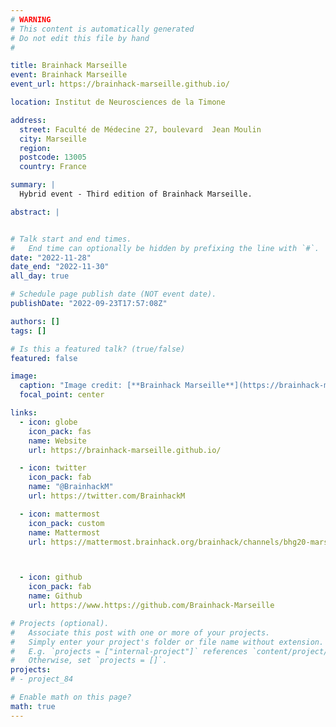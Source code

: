 ```yaml
---
# WARNING
# This content is automatically generated
# Do not edit this file by hand
#

title: Brainhack Marseille
event: Brainhack Marseille
event_url: https://brainhack-marseille.github.io/

location: Institut de Neurosciences de la Timone

address:
  street: Faculté de Médecine 27, boulevard  Jean Moulin
  city: Marseille
  region:
  postcode: 13005
  country: France

summary: |
  Hybrid event - Third edition of Brainhack Marseille.

abstract: |


# Talk start and end times.
#   End time can optionally be hidden by prefixing the line with `#`.
date: "2022-11-28"
date_end: "2022-11-30"
all_day: true

# Schedule page publish date (NOT event date).
publishDate: "2022-09-23T17:57:08Z"

authors: []
tags: []

# Is this a featured talk? (true/false)
featured: false

image:
  caption: "Image credit: [**Brainhack Marseille**](https://brainhack-marseille.github.io/)"
  focal_point: center

links:
  - icon: globe
    icon_pack: fas
    name: Website
    url: https://brainhack-marseille.github.io/

  - icon: twitter
    icon_pack: fab
    name: "@BrainhackM"
    url: https://twitter.com/BrainhackM

  - icon: mattermost
    icon_pack: custom
    name: Mattermost
    url: https://mattermost.brainhack.org/brainhack/channels/bhg20-marseille



  - icon: github
    icon_pack: fab
    name: Github
    url: https://www.https://github.com/Brainhack-Marseille

# Projects (optional).
#   Associate this post with one or more of your projects.
#   Simply enter your project's folder or file name without extension.
#   E.g. `projects = ["internal-project"]` references `content/project/deep-learning/index.md`.
#   Otherwise, set `projects = []`.
projects:
# - project_84

# Enable math on this page?
math: true
---
```

